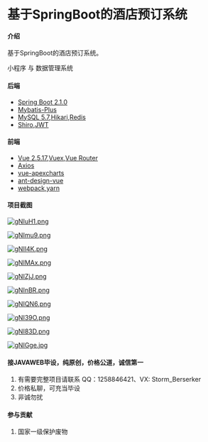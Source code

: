 # 基于SpringBoot的酒店预订系统

#### 介绍
基于SpringBoot的酒店预订系统。

小程序 与 数据管理系统

#### 后端
- [Spring Boot 2.1.0](http://spring.io/projects/spring-boot/)
- [Mybatis-Plus](https://mp.baomidou.com/guide/)
- [MySQL 5.7](https://dev.mysql.com/downloads/mysql/5.7.html#downloads),[Hikari](https://brettwooldridge.github.io/HikariCP/),[Redis](https://redis.io/)
- [Shiro](http://shiro.apache.org/),[JWT](https://jwt.io/)

#### 前端
- [Vue 2.5.17](https://cn.vuejs.org/),[Vuex](https://vuex.vuejs.org/zh/),[Vue Router](https://router.vuejs.org/zh/)
- [Axios](https://github.com/axios/axios)
- [vue-apexcharts](https://apexcharts.com/vue-chart-demos/line-charts/)
- [ant-design-vue](https://vuecomponent.github.io/ant-design-vue/docs/vue/introduce-cn/)
- [webpack](https://www.webpackjs.com/),[yarn](https://yarnpkg.com/zh-Hans/)



#### 项目截图

[![gNIuH1.png](https://z3.ax1x.com/2021/05/10/gNIuH1.png)](https://imgtu.com/i/gNIuH1)

[![gNImu9.png](https://z3.ax1x.com/2021/05/10/gNImu9.png)](https://imgtu.com/i/gNImu9)

[![gNIl4K.png](https://z3.ax1x.com/2021/05/10/gNIl4K.png)](https://imgtu.com/i/gNIl4K)

[![gNIMAx.png](https://z3.ax1x.com/2021/05/10/gNIMAx.png)](https://imgtu.com/i/gNIMAx)

[![gNIZjJ.png](https://z3.ax1x.com/2021/05/10/gNIZjJ.png)](https://imgtu.com/i/gNIZjJ)

[![gNInBR.png](https://z3.ax1x.com/2021/05/10/gNInBR.png)](https://imgtu.com/i/gNInBR)

[![gNIQN6.png](https://z3.ax1x.com/2021/05/10/gNIQN6.png)](https://imgtu.com/i/gNIQN6)

[![gNI39O.png](https://z3.ax1x.com/2021/05/10/gNI39O.png)](https://imgtu.com/i/gNI39O)

[![gNI83D.png](https://z3.ax1x.com/2021/05/10/gNI83D.png)](https://imgtu.com/i/gNI83D)

[![gNIGge.jpg](https://z3.ax1x.com/2021/05/10/gNIGge.jpg)](https://imgtu.com/i/gNIGge)

#### 接JAVAWEB毕设，纯原创，价格公道，诚信第一

1.  有需要完整项目请联系 QQ：1258846421、VX: Storm_Berserker
2.  价格私聊，可充当毕设
3.  非诚勿扰

#### 参与贡献

1.  国家一级保护废物
